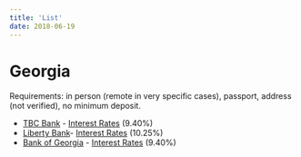 ```yaml
---
title: 'List'
date: 2018-06-19
---
```


# Georgia

Requirements: in person (remote in very specific cases), passport, address (not verified), no minimum deposit.

* [TBC Bank](http://www.tbcbank.ge/web/en/) - [Interest Rates](http://www.tbcbank.ge/web/en/web/guest/term-deposit) (9.40%)
* [Liberty Bank](https://www.libertybank.ge/en)- [Interest Rates](https://www.libertybank.ge/en/pizikuri-pirebistvis/anabrebi/sadepozito-sertipikati) (10.25%)
* [Bank of Georgia](http://bankofgeorgia.ge/en/) - [Interest Rates](http://bankofgeorgia.ge/retail/en/deposits/term-deposit) (9.40%)
